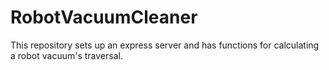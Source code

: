 # RobotVacuumCleaner

This repository sets up an express server and has functions for calculating a robot vacuum's traversal.
